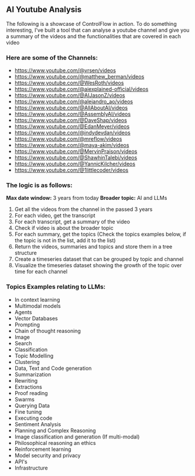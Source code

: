 

## AI Youtube Analysis

The following is a showcase of ControlFlow in action. To do something interesting, I've built a tool that can analyse a youtube channel and give you a summary of the videos and the functionalities that are covered in each video

###  Here are some of the Channels:
- https://www.youtube.com/@vrsen/videos
- https://www.youtube.com/@matthew_berman/videos
- https://www.youtube.com/@WesRoth/videos
- https://www.youtube.com/@aiexplained-official/videos
- https://www.youtube.com/@AIJasonZ/videos
- https://www.youtube.com/@alejandro_ao/videos
- https://www.youtube.com/@AllAboutAI/videos
- https://www.youtube.com/@AssemblyAI/videos
- https://www.youtube.com/@DaveShap/videos
- https://www.youtube.com/@EdanMeyer/videos
- https://www.youtube.com/@indydevdan/videos
- https://www.youtube.com/@mreflow/videos
- https://www.youtube.com/@maya-akim/videos
- https://www.youtube.com/@MervinPraison/videos
- https://www.youtube.com/@ShawhinTalebi/videos
- https://www.youtube.com/@YannicKilcher/videos
- https://www.youtube.com/@1littlecoder/videos

### The logic is as follows:

**Max date window:** 3 years from today
**Broader topic:** AI and LLMs


1. Get all the videos from the channel in the passed 3 years
2. For each video, get the transcript
3. For each transcript, get a summary of the video
4. Check if video is about the broader topic
4. For each summary, get the topics (Check the topics examples below, if the topic is not in the list, add it to the list)
5. Return the videos, summaries and topics and store them in a tree structure
6. Create a timeseries dataset that can be grouped by topic and channel
7. Visualize the timeseries dataset showing the growth of the topic over time for each channel


### Topics Examples relating to LLMs:
- In context learning
- Multimodal models
- Agents
- Vector Databases
- Prompting
- Chain of thought reasoning
- Image
- Search
- Classification 
- Topic Modelling
- Clustering
- Data, Text and Code generation
- Summarization
- Rewriting
- Extractions
- Proof reading
- Swarms
- Querying Data
- Fine tuning
- Executing code
- Sentiment Analysis
- Planning and Complex Reasoning
- Image classification and generation (If multi-modal)
- Philosophical reasoning an ethics
- Reinforcement learning
- Model security and privacy
- API's
- Infrastructure

